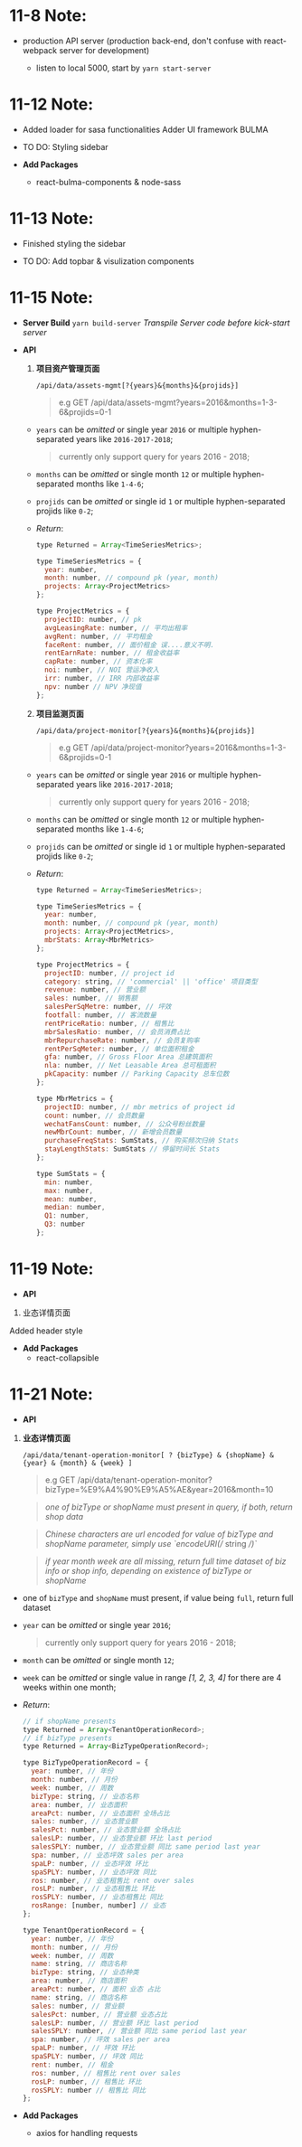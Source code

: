 # 11-8 Note:

- production API server (production back-end, don't confuse with react-webpack server for development)

  - listen to local 5000, start by `yarn start-server`

# 11-12 Note:

- Added loader for sasa functionalities
  Adder UI framework BULMA

- TO DO:
  Styling sidebar

- **Add Packages**
  - react-bulma-components & node-sass

# 11-13 Note:

- Finished styling the sidebar

- TO DO:
  Add topbar & visulization components

# 11-15 Note:

- **Server Build** `yarn build-server` _Transpile Server code before kick-start server_
- **API**

  1.  **项目资产管理页面**

      `/api/data/assets-mgmt[?{years}&{months}&{projids}]`

      > e.g GET /api/data/assets-mgmt?years=2016&months=1-3-6&projids=0-1

  - `years` can be _omitted_ or single year `2016` or multiple hyphen-separated years like `2016-2017-2018`;

    > currently only support query for years 2016 - 2018;

  - `months` can be _omitted_ or single month `12` or multiple hyphen-separated months like `1-4-6`;
  - `projids` can be _omitted_ or single id `1` or multiple hyphen-separated projids like `0-2`;

  - _Return_:

    ```javascript
    type Returned = Array<TimeSeriesMetrics>;

    type TimeSeriesMetrics = {
      year: number,
      month: number, // compound pk (year, month)
      projects: Array<ProjectMetrics>
    };

    type ProjectMetrics = {
      projectID: number, // pk
      avgLeasingRate: number, // 平均出租率
      avgRent: number, // 平均租金
      faceRent: number, // 面价租金 误....意义不明.
      rentEarnRate: number, // 租金收益率
      capRate: number, // 资本化率
      noi: number, // NOI 营运净收入
      irr: number, // IRR 内部收益率
      npv: number // NPV 净现值
    };
    ```

  2.  **项目监测页面**

      `/api/data/project-monitor[?{years}&{months}&{projids}]`

      > e.g GET /api/data/project-monitor?years=2016&months=1-3-6&projids=0-1

  - `years` can be _omitted_ or single year `2016` or multiple hyphen-separated years like `2016-2017-2018`;

    > currently only support query for years 2016 - 2018;

  - `months` can be _omitted_ or single month `12` or multiple hyphen-separated months like `1-4-6`;

  - `projids` can be _omitted_ or single id `1` or multiple hyphen-separated projids like `0-2`;

  - _Return_:

    ```javascript
    type Returned = Array<TimeSeriesMetrics>;

    type TimeSeriesMetrics = {
      year: number,
      month: number, // compound pk (year, month)
      projects: Array<ProjectMetrics>,
      mbrStats: Array<MbrMetrics>
    };

    type ProjectMetrics = {
      projectID: number, // project id
      category: string, // 'commercial' || 'office' 项目类型
      revenue: number, // 营业额
      sales: number, // 销售额
      salesPerSqMetre: number, // 坪效
      footfall: number, // 客流数量
      rentPriceRatio: number, // 租售比
      mbrSalesRatio: number, // 会员消费占比
      mbrRepurchaseRate: number, // 会员复购率
      rentPerSqMeter: number, // 单位面积租金
      gfa: number, // Gross Floor Area 总建筑面积
      nla: number, // Net Leasable Area 总可租面积
      pkCapacity: number // Parking Capacity 总车位数
    };

    type MbrMetrics = {
      projectID: number, // mbr metrics of project id
      count: number, // 会员数量
      wechatFansCount: number, // 公众号粉丝数量
      newMbrCount: number, // 新增会员数量
      purchaseFreqStats: SumStats, // 购买频次归纳 Stats
      stayLengthStats: SumStats // 停留时间长 Stats
    };

    type SumStats = {
      min: number,
      max: number,
      mean: number,
      median: number,
      Q1: number,
      Q3: number
    };
    ```

# 11-19 Note:

- **API**

1.  业态详情页面

Added header style

- **Add Packages**
  - react-collapsible

# 11-21 Note:

- **API**

1.  **业态详情页面**

    `/api/data/tenant-operation-monitor[ ? {bizType} & {shopName} & {year} & {month} & {week} ]`

    > e.g GET /api/data/tenant-operation-monitor?bizType=%E9%A4%90%E9%A5%AE&year=2016&month=10

    > _one of bizType or shopName must present in query, if both, return shop data_

    > _Chinese characters are url encoded for value of bizType and shopName parameter, simply use \`encodeURI(/_ string _/)\`_

    > _if year month week are all missing, return full time dataset of biz info or shop info, depending on existence of bizType or shopName_

- one of `bizType` and `shopName` must present, if value being `full`, return full dataset

- `year` can be _omitted_ or single year `2016`;

  > currently only support query for years 2016 - 2018;

- `month` can be _omitted_ or single month `12`;

- `week` can be _omitted_ or single value in range _[1, 2, 3, 4]_ for there are 4 weeks within one month;

- _Return_:

  ```javascript
  // if shopName presents
  type Returned = Array<TenantOperationRecord>;
  // if bizType presents
  type Returned = Array<BizTypeOperationRecord>;

  type BizTypeOperationRecord = {
    year: number, // 年份
    month: number, // 月份
    week: number, // 周数
    bizType: string, // 业态名称
    area: number, // 业态面积
    areaPct: number, // 业态面积 全场占比
    sales: number, // 业态营业额
    salesPct: number, // 业态营业额 全场占比
    salesLP: number, // 业态营业额 环比 last period
    salesSPLY: number, // 业态营业额 同比 same period last year
    spa: number, // 业态坪效 sales per area
    spaLP: number, // 业态坪效 环比
    spaSPLY: number, // 业态坪效 同比
    ros: number, // 业态租售比 rent over sales
    rosLP: number, // 业态租售比 环比
    rosSPLY: number, // 业态租售比 同比
    rosRange: [number, number] // 业态
  };

  type TenantOperationRecord = {
    year: number, // 年份
    month: number, // 月份
    week: number, // 周数
    name: string, // 商店名称
    bizType: string, // 业态种类
    area: number, // 商店面积
    areaPct: number, // 面积 业态 占比
    name: string, // 商店名称
    sales: number, // 营业额
    salesPct: number, // 营业额 业态占比
    salesLP: number, // 营业额 环比 last period
    salesSPLY: number, // 营业额 同比 same period last year
    spa: number, // 坪效 sales per area
    spaLP: number, // 坪效 环比
    spaSPLY: number, // 坪效 同比
    rent: number, // 租金
    ros: number, // 租售比 rent over sales
    rosLP: number, // 租售比 环比
    rosSPLY: number // 租售比 同比
  };
  ```

- **Add Packages**
  - axios for handling requests
